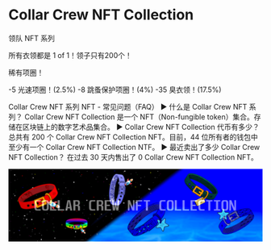 # Collar Crew NFT Collection

领队 NFT 系列

所有衣领都是 1 of 1！领子只有200个！

稀有项圈！

-5 光速项圈！(2.5%) -8 跳蚤保护项圈！(4%) -35 臭衣领！(17.5%)

Collar Crew NFT 系列 NFT - 常见问题（FAQ）
▶ 什么是 Collar Crew NFT 系列？
Collar Crew NFT Collection 是一个 NFT（Non-fungible token）集合。存储在区块链上的数字艺术品集合。
▶ Collar Crew NFT Collection 代币有多少？
总共有 200 个 Collar Crew NFT Collection NFT。目前，44 位所有者的钱包中至少有一个 Collar Crew NFT Collection NTF。
▶ 最近卖出了多少 Collar Crew NFT Collection？
在过去 30 天内售出了 0 Collar Crew NFT Collection NFT。

![unnamed](unnamed.png)
